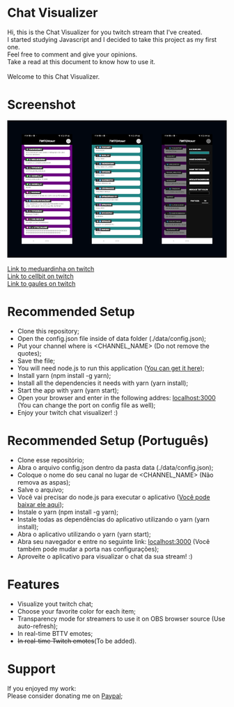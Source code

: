 # Chat Visualizer

Hi, this is the Chat Visualizer for you twitch stream that I've created.<br>
I started studying Javascript and I decided to take this project as my first one.<br>
Feel free to comment and give your opinions.<br>
Take a read at this document to know how to use it.<br>
<br>
Welcome to this Chat Visualizer.

# Screenshot
![twitch-chat-visualizer-screenshot](https://github.com/christopherldo/twitch-chat-visualizer/blob/assets/Screenshot.png?raw=true)

[Link to meduardinha on twitch](https://www.twitch.tv/meduardinha)<br>
[Link to cellbit on twitch](https://www.twitch.tv/cellbit)<br>
[Link to gaules on twitch](https://www.twitch.tv/gaules)<br>

# Recommended Setup

* Clone this repository;
* Open the config.json file inside of data folder (./data/config.json);
* Put your channel where is <CHANNEL_NAME> (Do not remove the quotes);
* Save the file;
* You will need node.js to run this application ([You can get it here](https://nodejs.org/en/));
* Install yarn (npm install -g yarn);
* Install all the dependencies it needs with yarn (yarn install);
* Start the app with yarn (yarn start);
* Open your browser and enter in the following addres: [localhost:3000](http://127.0.0.1:3000) (You can change the port on config file as well);
* Enjoy your twitch chat visualizer! :)

# Recommended Setup (Português)

* Clone esse repositório;
* Abra o arquivo config.json dentro da pasta data (./data/config.json);
* Coloque o nome do seu canal no lugar de <CHANNEL_NAME> (Não remova as aspas);
* Salve o arquivo;
* Você vai precisar do node.js para executar o aplicativo ([Você pode baixar ele aqui](https://nodejs.org/en/));
* Instale o yarn (npm install -g yarn);
* Instale todas as dependências do aplicativo utilizando o yarn (yarn install);
* Abra o aplicativo utilizando o yarn (yarn start);
* Abra seu navegador e entre no seguinte link: [localhost:3000](http://127.0.0.1:3000) (Você também pode mudar a porta nas configurações);
* Aproveite o aplicativo para visualizar o chat da sua stream! :)

# Features

* Visualize yout twitch chat;
* Choose your favorite color for each item;
* Transparency mode for streamers to use it on OBS browser source (Use auto-refresh);
* In real-time BTTV emotes;
* ~~In real-time Twitch emotes~~(To be added).

# Support

If you enjoyed my work: <br>
Please consider donating me on [Paypal](https://www.paypal.com/donate?hosted_button_id=AZC4AJEQ5BRHE);
